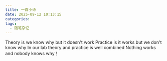 ```yaml
---
title: 一首小诗
date: 2025-09-12 10:13:15
categories:
tags:
  - 随笔杂记
---
```

Theory is we know why but it doesn't work
Practice is it works but we don't know why
In our lab theory and practice is well combined
Nothing works and nobody knows why！
